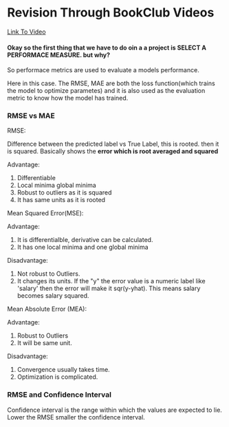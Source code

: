 # Revision Through BookClub Videos

[Link To Video](https://youtu.be/FipyCGhvOC4?list=PLheFoa5iXad7r2AhM3mwGr3t_GUGumQC2)


#### Okay so the first thing that we have to do oin a a project is SELECT A PERFORMACE MEASURE. but why?

So performace metrics are used to evaluate a models performance.

Here in this case. The RMSE, MAE are both the loss function(which trains the model to optimize parametes) and it is also used as the evaluation metric to know how the model has trained.


### RMSE vs MAE
RMSE:

Difference between the predicted label vs True Label, this is rooted. then it is squared. Basically shows the **error which is root averaged and squared**

Advantage:
1. Differentiable
2. Local minima global minima
3. Robust to outliers as it is squared
4. It has same units as it is rooted


Mean Squared Error(MSE):

Advantage:
1. It is differentialble, derivative can be calculated.
2. It has one local minima and one global minima

Disadvantage:
1. Not robust to Outliers.
2. It changes its units. If the "y" the error value is a numeric label like 'salary' then the error will make it sqr(y-yhat). This means salary becomes salary squared.

Mean Absolute Error (MEA):

Advantage:
1. Robust to Outliers
2. It will be same unit.

Disadvantage:
1. Convergence usually takes time.
2. Optimization is complicated.

### RMSE and Confidence Interval

Confidence interval is the range within which the values are expected to lie. Lower the RMSE smaller the confidence interval.



